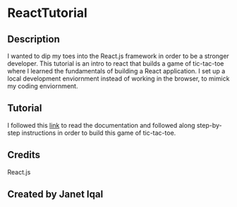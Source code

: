 # ReactTutorial

## Description
I wanted to dip my toes into the React.js framework in order to be a stronger developer. This tutorial is an intro to react that builds a game of tic-tac-toe where I learned the fundamentals of building a React application. I set up a local development enviornment instead of working in the browser, to mimick my coding enviornment.

## Tutorial
I followed this [link](https://reactjs.org/tutorial/tutorial.html#setup-for-the-tutorial) to read the documentation and followed along step-by-step instructions in order to build this game of tic-tac-toe. 

## Credits
React.js

## Created by Janet Iqal
